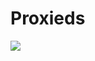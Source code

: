 # Proxieds
<img src="https://github-readme-stats.vercel.app/api?username=Proxieds&show_icons=true&theme=dracula"></img>
